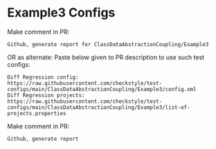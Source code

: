 # Example3 Configs
Make comment in PR:
```
Github, generate report for ClassDataAbstractionCoupling/Example3
```
OR as alternate:
Paste below given to PR description to use such test configs:
```
Diff Regression config: https://raw.githubusercontent.com/checkstyle/test-configs/main/ClassDataAbstractionCoupling/Example3/config.xml
Diff Regression projects: https://raw.githubusercontent.com/checkstyle/test-configs/main/ClassDataAbstractionCoupling/Example3/list-of-projects.properties
```
Make comment in PR:
```
Github, generate report
```
